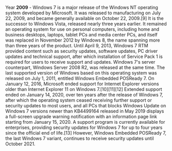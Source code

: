 Year **2009** - Windows 7 is a major release of the Windows NT operating system developed by Microsoft. 
  It was released to manufacturing on July 22, 2009, and became generally available on October 22, 2009.[9] It is the successor to Windows Vista, 
  released nearly three years earlier. It remained an operating system for use on personal computers, including home and business desktops, laptops, 
  tablet PCs and media center PCs, and itself was replaced in November 2012 by Windows 8, the name spanning more than three years of the product. 
  Until April 9, 2013, Windows 7 RTM provided content such as security updates, software updates, PC driver updates and technical support, 
  after which installation of Service Pack 1 is required for users to receive support and updates. Windows 7's server counterpart, Windows Server 2008 R2, 
  was released at the same time. The last supported version of Windows based on this operating system was released on July 1, 2011, 
  entitled Windows Embedded POSReady 7. 
  On January 12, 2016, Microsoft ended support for Internet Explorer versions older than Internet Explorer 11 on Windows 7.[10][11][12] 
  Extended support ended on January 14, 2020, over ten years after the release of Windows 7, after which the operating system ceased receiving further support or 
  security updates to most users, and all PCs that blocks Windows Update on Windows 7 versions newer than KB4499164 released in May 2019 displays a full-screen upgrade 
  warning notification with an information page link starting from January 15, 2020. A support program is currently available for enterprises, providing security 
  updates for Windows 7 for up to four years since the official end of life.[13] However, Windows Embedded POSReady 7, the last Windows 7 variant, continues to 
  receive security updates until October 2021. 
